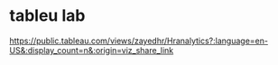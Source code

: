 # tableu lab 

https://public.tableau.com/views/zayedhr/Hranalytics?:language=en-US&:display_count=n&:origin=viz_share_link